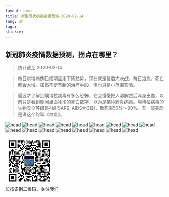 ```yaml
---
layout: post
title: 新型冠状病毒数据预测-2020-02-14
lang: zh
tags: 
stickie: 
---
```


## 新冠肺炎疫情数据预测，拐点在哪里？

>统计截至 2020-02-14

>每日新增病例已经明显走下降趋势，现在就是最后大决战，每日治愈，死亡都会大增。虽然不断有新的治疗手段，但也只是小范围实验。

>最近才了解到埃博拉病毒有多么恐怖，它会慢慢把人溶解然后浑身出血，以前只是看到新闻里面冰冷的死亡数字，以为是某种肺炎病毒。埃博拉病毒的生物安全等级是4级(SARS, AIDS为3级)，致死率50%～90%。有一部美剧是讲这个的叫《血疫》。

![head]({{site.hosturl}}/assets/post_assets/newdata/0213/1.png)
![head]({{site.hosturl}}/assets/post_assets/newdata/0213/2.png)
![head]({{site.hosturl}}/assets/post_assets/newdata/0213/3.png)
![head]({{site.hosturl}}/assets/post_assets/newdata/0213/4.png)
![head]({{site.hosturl}}/assets/post_assets/newdata/0213/5.png)
![head]({{site.hosturl}}/assets/post_assets/newdata/0213/6.png)
![head]({{site.hosturl}}/assets/post_assets/newdata/0213/7.png)
![head]({{site.hosturl}}/assets/post_assets/newdata/0213/8.png)
![head]({{site.hosturl}}/assets/post_assets/newdata/0213/9.png)
![head]({{site.hosturl}}/assets/post_assets/newdata/0213/10.png)
![head]({{site.hosturl}}/assets/post_assets/newdata/0213/11.png)
![head]({{site.hosturl}}/assets/post_assets/newdata/0213/12.png)
![head]({{site.hosturl}}/assets/post_assets/newdata/0213/13.png)
![head]({{site.hosturl}}/assets/post_assets/newdata/0213/14.png)
![head]({{site.hosturl}}/assets/post_assets/newdata/0213/15.png)
![head]({{site.hosturl}}/assets/post_assets/newdata/0213/16.png)
![head]({{site.hosturl}}/assets/post_assets/newdata/0213/17.png)


<div>
    <img width="30%" src="/assets/post_assets/newdata/qrcode_wechat.jpg">
    <div>长按识别二维码，关注我们</div>
</div>

